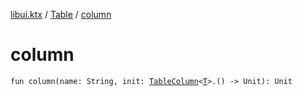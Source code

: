 [libui.ktx](../README.md) / [Table](README.md) / [column](column.md)

# column

`fun column(name: String, init: `[`TableColumn`](-table-column/README.md)`<`[`T`](-table-column/README.md#T)`>.() -> Unit): Unit`
